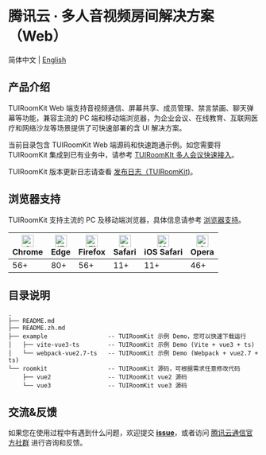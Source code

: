 # 腾讯云 · 多人音视频房间解决方案（Web）

简体中文 | [English](README.md)

## 产品介绍

TUIRoomKit Web 端支持音视频通信、屏幕共享、成员管理、禁言禁画、聊天弹幕等功能，兼容主流的 PC 端和移动端浏览器，为企业会议、在线教育、互联网医疗和网络沙龙等场景提供了可快速部署的含 UI 解决方案。

当前目录包含 TUIRoomKit Web 端源码和快速跑通示例。如您需要将 TUIRoomKit 集成到已有业务中，请参考 [TUIRoomKIt 多人会议快速接入](https://cloud.tencent.com/document/product/647/81962)。

TUIRoomKit 版本更新日志请查看 [发布日志（TUIRoomKit)](https://cloud.tencent.com/document/product/647/90288)。

## 浏览器支持

TUIRoomKit 支持主流的 PC 及移动端浏览器，具体信息请参考 [浏览器支持](https://cloud.tencent.com/document/product/647/17249#.E6.94.AF.E6.8C.81.E7.9A.84.E5.B9.B3.E5.8F.B0)。

| [<img src="https://web.sdk.qcloud.com/trtc/webrtc/assets/logo/chrome_48x48.png" alt="Chrome" width="24px" height="24px" />](http://godban.github.io/browsers-support-badges/)<br/>Chrome | [<img src="https://web.sdk.qcloud.com/trtc/webrtc/assets/logo/edge_48x48.png" alt="IE / Edge" width="24px" height="24px" />](http://godban.github.io/browsers-support-badges/)<br/> Edge | [<img src="https://web.sdk.qcloud.com/trtc/webrtc/assets/logo/firefox_48x48.png" alt="Firefox" width="24px" height="24px" />](http://godban.github.io/browsers-support-badges/)<br/>Firefox | [<img src="https://web.sdk.qcloud.com/trtc/webrtc/assets/logo/safari_48x48.png" alt="Safari" width="24px" height="24px" />](http://godban.github.io/browsers-support-badges/)<br/>Safari | [<img src="https://web.sdk.qcloud.com/trtc/webrtc/assets/logo/safari-ios_48x48.png" alt="iOS Safari" width="24px" height="24px" />](http://godban.github.io/browsers-support-badges/)<br/>iOS Safari | [<img src="https://web.sdk.qcloud.com/trtc/webrtc/assets/logo/opera_48x48.png" alt="Opera" width="24px" height="24px" />](http://godban.github.io/browsers-support-badges/)<br/>Opera |
| --------- | --------- | --------- | --------- | --------- | --------- |
| 56+ | 80+ | 56+ | 11+ | 11+ | 46+ |

## 目录说明

```
.
├── README.md
├── README.zh.md
├── example                 -- TUIRoomKit 示例 Demo，您可以快速下载运行
│   ├── vite-vue3-ts        -- TUIRoomKit 示例 Demo (Vite + vue3 + ts)
│   └── webpack-vue2.7-ts   -- TUIRoomKit 示例 Demo (Webpack + vue2.7 + ts)
└── roomkit                 -- TUIRoomKit 源码，可根据需求任意修改代码
    ├── vue2                -- TUIRoomKit vue2 源码
    └── vue3                -- TUIRoomKit vue3 源码
```

## 交流&反馈

如果您在使用过程中有遇到什么问题，欢迎提交 [**issue**](https://github.com/Tencent-RTC/TUIRoomKit/issues)，或者访问 [腾讯云通信官方社群](https://zhiliao.qq.com/s/cWSPGIIM62CC/cFUPGIIM62CF) 进行咨询和反馈。

